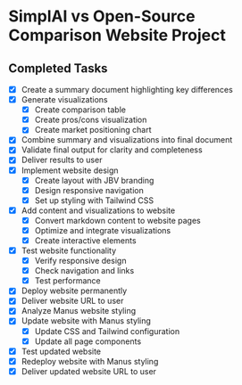 # SimplAI vs Open-Source Comparison Website Project

## Completed Tasks
- [x] Create a summary document highlighting key differences
- [x] Generate visualizations
  - [x] Create comparison table
  - [x] Create pros/cons visualization
  - [x] Create market positioning chart
- [x] Combine summary and visualizations into final document
- [x] Validate final output for clarity and completeness
- [x] Deliver results to user
- [x] Implement website design
  - [x] Create layout with JBV branding
  - [x] Design responsive navigation
  - [x] Set up styling with Tailwind CSS
- [x] Add content and visualizations to website
  - [x] Convert markdown content to website pages
  - [x] Optimize and integrate visualizations
  - [x] Create interactive elements
- [x] Test website functionality
  - [x] Verify responsive design
  - [x] Check navigation and links
  - [x] Test performance
- [x] Deploy website permanently
- [x] Deliver website URL to user
- [x] Analyze Manus website styling
- [x] Update website with Manus styling
  - [x] Update CSS and Tailwind configuration
  - [x] Update all page components
- [x] Test updated website
- [x] Redeploy website with Manus styling
- [x] Deliver updated website URL to user
